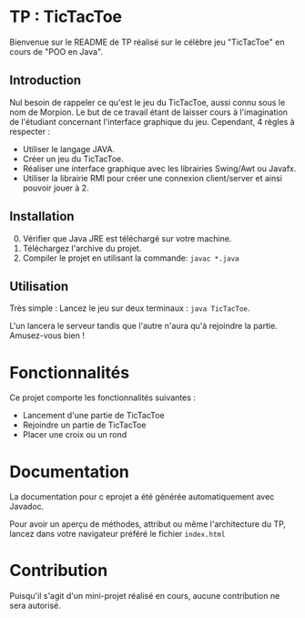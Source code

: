 # TP : TicTacToe

Bienvenue sur le README de TP réalisé sur le célèbre jeu "TicTacToe" en cours de "POO en Java".

## Introduction

Nul besoin de rappeler ce qu'est le jeu du TicTacToe, aussi connu sous le nom de Morpion.
Le but de ce travail étant de laisser cours à l'imagination de l'étudiant concernant l'interface graphique du jeu. Cependant, 4 règles à respecter :
- Utiliser le langage JAVA.
- Créer un jeu du TicTacToe.
- Réaliser une interface graphique avec les librairies Swing/Awt ou Javafx.
- Utiliser la librairie RMI pour créer une connexion client/server et ainsi pouvoir jouer à 2.

## Installation

0. Vérifier que Java JRE est téléchargé sur votre machine.
1. Téléchargez l'archive du projet.
2. Compiler le projet en utilisant la commande: ```javac *.java```

## Utilisation

Très simple :
Lancez le jeu sur deux terminaux : ```java TicTacToe```.

L'un lancera le serveur tandis que l'autre n'aura qu'à rejoindre la partie.
Amusez-vous bien !

# Fonctionnalités

Ce projet comporte les fonctionnalités suivantes :
- Lancement d'une partie de TicTacToe
- Rejoindre un partie de TicTacToe
- Placer une croix ou un rond

# Documentation

La documentation pour c eprojet a été générée automatiquement avec Javadoc.

Pour avoir un aperçu de méthodes, attribut ou même l'architecture du TP, lancez dans votre navigateur préféré le fichier ```index.html```

# Contribution

Puisqu'il s'agit d'un mini-projet réalisé en cours, aucune contribution ne sera autorisé.
